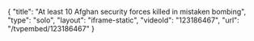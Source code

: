 {
    "title": "At least 10 Afghan security forces killed in mistaken bombing",
    "type": "solo",
    "layout": "iframe-static",
    "videoId": "123186467",
    "url": "\/tvpembed\/123186467"
}
